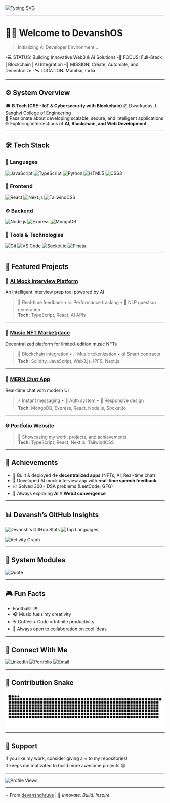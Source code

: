 [![Typing SVG](https://readme-typing-svg.demolab.com?font=Fira+Code&duration=3000&pause=1000&color=00FFFF&width=600&lines=👋+Hey%2C+I'm+Devansh+Dhruve;🚀+Full-Stack+%26+Blockchain+Developer;🤖+Building+AI-Powered+%26+Web3+Applications;💡+Always+Learning%2C+Always+Building)](https://git.io/typing-svg)

---

# 👨‍🚀 Welcome to **DevanshOS**

> Initializing AI Developer Environment...

-💻 STATUS: Building Innovative Web3 & AI Solutions
-🧠 FOCUS: Full-Stack | Blockchain | AI Integration
-🎯 MISSION: Create, Automate, and Decentralize
-🛰️ LOCATION: Mumbai, India

---

## ⚙️ **System Overview**

🎓 **B.Tech (CSE - IoT & Cybersecurity with Blockchain)** @ Dwarkadas J. Sanghvi College of Engineering  
💼 Passionate about developing scalable, secure, and intelligent applications  
🌐 Exploring intersections of **AI, Blockchain, and Web Development**

---

## 🛠️ **Tech Stack**

### 🧩 Languages
![JavaScript](https://img.shields.io/badge/-JavaScript-F7DF1E?style=for-the-badge&logo=javascript&logoColor=black)
![TypeScript](https://img.shields.io/badge/-TypeScript-3178C6?style=for-the-badge&logo=typescript&logoColor=white)
![Python](https://img.shields.io/badge/-Python-3776AB?style=for-the-badge&logo=python&logoColor=white)
![HTML5](https://img.shields.io/badge/-HTML5-E34F26?style=for-the-badge&logo=html5&logoColor=white)
![CSS3](https://img.shields.io/badge/-CSS3-1572B6?style=for-the-badge&logo=css3&logoColor=white)

### 🧠 Frontend
![React](https://img.shields.io/badge/-React-61DAFB?style=for-the-badge&logo=react&logoColor=black)
![Next.js](https://img.shields.io/badge/-Next.js-000000?style=for-the-badge&logo=next.js&logoColor=white)
![TailwindCSS](https://img.shields.io/badge/-TailwindCSS-38B2AC?style=for-the-badge&logo=tailwind-css&logoColor=white)

### ⚙️ Backend
![Node.js](https://img.shields.io/badge/-Node.js-339933?style=for-the-badge&logo=node.js&logoColor=white)
![Express](https://img.shields.io/badge/-Express-000000?style=for-the-badge&logo=express&logoColor=white)
![MongoDB](https://img.shields.io/badge/-MongoDB-47A248?style=for-the-badge&logo=mongodb&logoColor=white)

### 🧩 Tools & Technologies
![Git](https://img.shields.io/badge/-Git-F05032?style=for-the-badge&logo=git&logoColor=white)
![VS Code](https://img.shields.io/badge/-VS%20Code-007ACC?style=for-the-badge&logo=visual-studio-code&logoColor=white)
![Socket.io](https://img.shields.io/badge/-Socket.io-010101?style=for-the-badge&logo=socket.io&logoColor=white)
![Pinata](https://img.shields.io/badge/-Pinata-33CC99?style=for-the-badge&logo=ipfs&logoColor=white)

---

## 🌟 **Featured Projects**

### 🤖 [AI Mock Interview Platform](https://ai-mock-interview-snowy-zeta.vercel.app/)
An intelligent interview prep tool powered by AI  
> 🧠 Real-time feedback • 📊 Performance tracking • 💬 NLP question generation  
**Tech:** TypeScript, React, AI APIs

---

### 🎵 [Music NFT Marketplace](https://music-nft-ipd.vercel.app/)
Decentralized platform for limited-edition music NFTs  
> 🔗 Blockchain integration • 🎶 Music tokenization • 💰 Smart contracts  
**Tech:** Solidity, JavaScript, Web3.js, IPFS, Next.js

---

### 💬 [MERN Chat App](https://mern-stack-chat-app-veag.onrender.com/)
Real-time chat with modern UI  
> ⚡ Instant messaging • 👥 Auth system • 🎨 Responsive design  
**Tech:** MongoDB, Express, React, Node.js, Socket.io

---

### 🌐 [Portfolio Website](https://portfolio-m5eq.vercel.app/)
> 🚀 Showcasing my work, projects, and achievements  
**Tech:** TypeScript, React, Next.js, TailwindCSS

---

## 🧠 **Achievements**
- 🥇 Built & deployed **4+ decentralized apps** (NFTs, AI, Real-time chat)  
- 💬 Developed AI mock interview app with **real-time speech feedback**   
- 📈 Solved 300+ DSA problems (LeetCode, GFG)  
- 🧠 Always exploring **AI × Web3 convergence**

---

## 📊 **Devansh’s GitHub Insights**

![Devansh's GitHub Stats](https://github-readme-stats.vercel.app/api?username=devanshdhruve&show_icons=true&theme=radical&hide_border=true&count_private=true)
![Top Languages](https://github-readme-stats.vercel.app/api/top-langs/?username=devanshdhruve&layout=compact&theme=radical&hide_border=true)

![Activity Graph](https://github-readme-activity-graph.vercel.app/graph?username=devanshdhruve&theme=radical)

---

## 🧩 **System Modules**

![Quote](https://quotes-github-readme.vercel.app/api?type=horizontal&theme=radical)

---

## 🎮 **Fun Facts**
- Footballllll!!!
- 🎧 Music fuels my creativity  
- ☕ Coffee + Code = Infinite productivity  
- 💬 Always open to collaboration on cool ideas  

---

## 💬 **Connect With Me**

[![LinkedIn](https://img.shields.io/badge/-LinkedIn-0077B5?style=for-the-badge&logo=linkedin&logoColor=white)](https://www.linkedin.com/in/devansh-dhruve-6a19aa214/)
[![Portfolio](https://img.shields.io/badge/-Portfolio-000000?style=for-the-badge&logo=react&logoColor=white)](https://portfolio-m5eq.vercel.app/)
[![Email](https://img.shields.io/badge/-Email-D14836?style=for-the-badge&logo=gmail&logoColor=white)](mailto:dhruvedevansh@gmail.com)

---

## 🐍 **Contribution Snake**
![snake animation](https://github.com/devanshdhruve/devanshdhruve/blob/output/github-contribution-grid-snake.svg)

---

## 💖 **Support**
If you like my work, consider giving a ⭐ to my repositories!  
It keeps me motivated to build more awesome projects 😄

---

![Profile Views](https://komarev.com/ghpvc/?username=devanshdhruve&label=Profile%20views&color=ff69b4&style=for-the-badge)

---

⭐️ From [devanshdhruve](https://github.com/devanshdhruve) | 🧠 *Innovate. Build. Inspire.*
